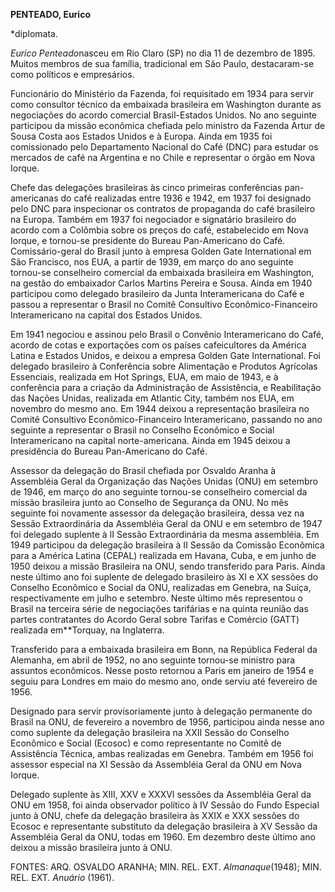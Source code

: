 **PENTEADO, Eurico**

\*diplomata.

*Eurico Penteado*nasceu em Rio Claro (SP) no dia 11 de dezembro de 1895.
Muitos membros de sua família, tradicional em São Paulo, destacaram-se
como políticos e empresários.

Funcionário do Ministério da Fazenda, foi requisitado em 1934 para
servir como consultor técnico da embaixada brasileira em Washington
durante as negociações do acordo comercial Brasil-Estados Unidos. No ano
seguinte participou da missão econômica chefiada pelo ministro da
Fazenda Artur de Sousa Costa aos Estados Unidos e à Europa. Ainda em
1935 foi comissionado pelo Departamento Nacional do Café (DNC) para
estudar os mercados de café na Argentina e no Chile e representar o
órgão em Nova Iorque.

Chefe das delegações brasileiras às cinco primeiras conferências
pan-americanas do café realizadas entre 1936 e 1942, em 1937 foi
designado pelo DNC para inspecionar os contratos de propaganda do café
brasileiro na Europa. Também em 1937 foi negociador e signatário
brasileiro do acordo com a Colômbia sobre os preços do café,
estabelecido em Nova Iorque, e tornou-se presidente do Bureau
Pan-Americano do Café. Comissário-geral do Brasil junto à empresa Golden
Gate International em São Francisco, nos EUA, a partir de 1939, em março
do ano seguinte tornou-se conselheiro comercial da embaixada brasileira
em Washington, na gestão do embaixador Carlos Martins Pereira e Sousa.
Ainda em 1940 participou como delegado brasileiro da Junta
Interamericana do Café e passou a representar o Brasil no Comitê
Consultivo Econômico-Financeiro Interamericano na capital dos Estados
Unidos.

Em 1941 negociou e assinou pelo Brasil o Convênio Interamericano do
Café, acordo de cotas e exportações com os países cafeicultores da
América Latina e Estados Unidos, e deixou a empresa Golden Gate
International. Foi delegado brasileiro à Conferência sobre Alimentação e
Produtos Agrícolas Essenciais, realizada em Hot Springs, EUA, em maio de
1943, e à conferência para a criação da Administração de Assistência, e
Reabilitação das Nações Unidas, realizada em Atlantic City, também nos
EUA, em novembro do mesmo ano. Em 1944 deixou a representação brasileira
no Comitê Consultivo Econômico-Financeiro Interamericano, passando no
ano seguinte a representar o Brasil no Conselho Econômico e Social
Interamericano na capital norte-americana. Ainda em 1945 deixou a
presidência do Bureau Pan-Americano do Café.

Assessor da delegação do Brasil chefiada por Osvaldo Aranha à Assembléia
Geral da Organização das Nações Unidas (ONU) em setembro de 1946, em
março do ano seguinte tornou-se conselheiro comercial da missão
brasileira junto ao Conselho de Segurança da ONU. No mês seguinte foi
novamente assessor da delegação brasileira, dessa vez na Sessão
Extraordinária da Assembléia Geral da ONU e em setembro de 1947 foi
delegado suplente à II Sessão Extraordinária da mesma assembléia. Em
1949 participou da delegação brasileira à II Sessão da Comissão
Econômica para a América Latina (CEPAL) realizada em Havana, Cuba, e em
junho de 1950 deixou a missão Brasileira na ONU, sendo transferido para
Paris. Ainda neste último ano foi suplente de delegado brasileiro às XI
e XX sessões do Conselho Econômico e Social da ONU, realizadas em
Genebra, na Suíça, respectivamente em julho e setembro. Neste último mês
representou o Brasil na terceira série de negociações tarifárias e na
quinta reunião das partes contratantes do Acordo Geral sobre Tarifas e
Comércio (GATT) realizada em**Torquay, na Inglaterra.

Transferido para a embaixada brasileira em Bonn, na República Federal da
Alemanha, em abril de 1952, no ano seguinte tornou-se ministro para
assuntos econômicos. Nesse posto retornou a Paris em janeiro de 1954 e
seguiu para Londres em maio do mesmo ano, onde serviu até fevereiro de
1956.

Designado para servir provisoriamente junto à delegação permanente do
Brasil na ONU, de fevereiro a novembro de 1956, participou ainda nesse
ano como suplente da delegação brasileira na XXII Sessão do Conselho
Econômico e Social (Ecosoc) e como representante no Comitê de
Assistência Técnica, ambas realizadas em Genebra. Também em 1956 foi
assessor especial na XI Sessão da Assembléia Geral da ONU em Nova
Iorque.

Delegado suplente às XIII, XXV e XXXVI sessões da Assembléia Geral da
ONU em 1958, foi ainda observador político à IV Sessão do Fundo Especial
junto à ONU, chefe da delegação brasileira às XXIX e XXX sessões do
Ecosoc e representante substituto da delegação brasileira à XV Sessão da
Assembléia Geral da ONU, todas em 1960. Em dezembro deste último ano
deixou a missão brasileira junto à ONU.

FONTES: ARQ. OSVALDO ARANHA; MIN. REL. EXT. *Almanaque*(1948); MIN. REL.
EXT. *Anuário* (1961).

 
